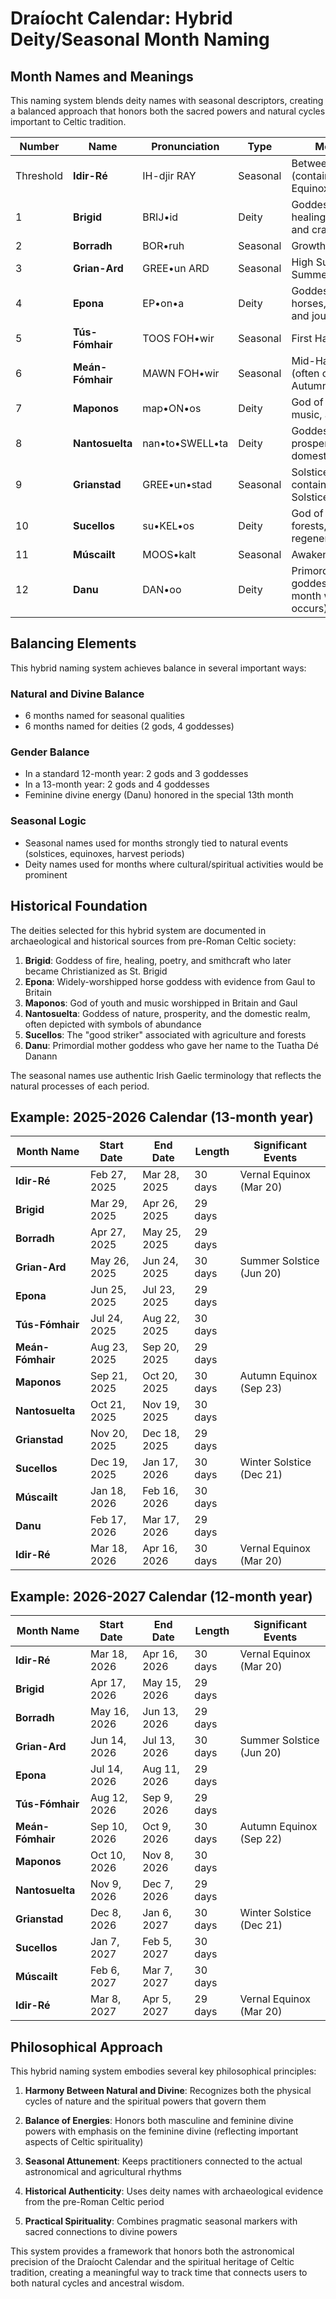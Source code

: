 # Draíocht Calendar: Hybrid Deity/Seasonal Month Naming

## Month Names and Meanings

This naming system blends deity names with seasonal descriptors, creating a balanced approach that honors both the sacred powers and natural cycles important to Celtic tradition.

| Number | Name | Pronunciation | Type | Meaning |
|--------|------|---------|------|---------|
| Threshold | **Idir-Ré** | IH-djir RAY | Seasonal | Between-Time (contains Spring Equinox) |
| 1 | **Brigid** | BRIJ•id | Deity | Goddess of fire, healing, poetry, and crafts |
| 2 | **Borradh** | BOR•ruh | Seasonal | Growth/Flourishing |
| 3 | **Grian-Ard** | GREE•un ARD | Seasonal | High Sun (contains Summer Solstice) |
| 4 | **Epona** | EP•on•a | Deity | Goddess of horses, fertility, and journeys |
| 5 | **Tús-Fómhair** | TOOS FOH•wir | Seasonal | First Harvest |
| 6 | **Meán-Fómhair** | MAWN FOH•wir | Seasonal | Mid-Harvest (often contains Autumn Equinox) |
| 7 | **Maponos** | map•ON•os | Deity | God of youth, music, and poetry |
| 8 | **Nantosuelta** | nan•to•SWELL•ta | Deity | Goddess of nature, prosperity, and domesticity |
| 9 | **Grianstad** | GREE•un•stad | Seasonal | Solstice (often contains Winter Solstice) |
| 10 | **Sucellos** | su•KEL•os | Deity | God of agriculture, forests, and regeneration |
| 11 | **Múscailt** | MOOS•kalt | Seasonal | Awakening/Stirring |
| 12 | **Danu** | DAN•oo | Deity | Primordial mother goddess (13th month when it occurs) |

## Balancing Elements

This hybrid naming system achieves balance in several important ways:

### Natural and Divine Balance
- 6 months named for seasonal qualities
- 6 months named for deities (2 gods, 4 goddesses)

### Gender Balance
- In a standard 12-month year: 2 gods and 3 goddesses
- In a 13-month year: 2 gods and 4 goddesses
- Feminine divine energy (Danu) honored in the special 13th month

### Seasonal Logic
- Seasonal names used for months strongly tied to natural events (solstices, equinoxes, harvest periods)
- Deity names used for months where cultural/spiritual activities would be prominent

## Historical Foundation

The deities selected for this hybrid system are documented in archaeological and historical sources from pre-Roman Celtic society:

1. **Brigid**: Goddess of fire, healing, poetry, and smithcraft who later became Christianized as St. Brigid
2. **Epona**: Widely-worshipped horse goddess with evidence from Gaul to Britain
3. **Maponos**: God of youth and music worshipped in Britain and Gaul
4. **Nantosuelta**: Goddess of nature, prosperity, and the domestic realm, often depicted with symbols of abundance
5. **Sucellos**: The "good striker" associated with agriculture and forests
6. **Danu**: Primordial mother goddess who gave her name to the Tuatha Dé Danann

The seasonal names use authentic Irish Gaelic terminology that reflects the natural processes of each period.

## Example: 2025-2026 Calendar (13-month year)

| Month Name | Start Date | End Date | Length | Significant Events |
|------------|------------|----------|--------|-------------------|
| **Idir-Ré** | Feb 27, 2025 | Mar 28, 2025 | 30 days | Vernal Equinox (Mar 20) |
| **Brigid** | Mar 29, 2025 | Apr 26, 2025 | 29 days | |
| **Borradh** | Apr 27, 2025 | May 25, 2025 | 29 days | |
| **Grian-Ard** | May 26, 2025 | Jun 24, 2025 | 30 days | Summer Solstice (Jun 20) |
| **Epona** | Jun 25, 2025 | Jul 23, 2025 | 29 days | |
| **Tús-Fómhair** | Jul 24, 2025 | Aug 22, 2025 | 30 days | |
| **Meán-Fómhair** | Aug 23, 2025 | Sep 20, 2025 | 29 days | |
| **Maponos** | Sep 21, 2025 | Oct 20, 2025 | 30 days | Autumn Equinox (Sep 23) |
| **Nantosuelta** | Oct 21, 2025 | Nov 19, 2025 | 30 days | |
| **Grianstad** | Nov 20, 2025 | Dec 18, 2025 | 29 days | |
| **Sucellos** | Dec 19, 2025 | Jan 17, 2026 | 30 days | Winter Solstice (Dec 21) |
| **Múscailt** | Jan 18, 2026 | Feb 16, 2026 | 30 days | |
| **Danu** | Feb 17, 2026 | Mar 17, 2026 | 29 days | |
| **Idir-Ré** | Mar 18, 2026 | Apr 16, 2026 | 30 days | Vernal Equinox (Mar 20) |

## Example: 2026-2027 Calendar (12-month year)

| Month Name | Start Date | End Date | Length | Significant Events |
|------------|------------|----------|--------|-------------------|
| **Idir-Ré** | Mar 18, 2026 | Apr 16, 2026 | 30 days | Vernal Equinox (Mar 20) |
| **Brigid** | Apr 17, 2026 | May 15, 2026 | 29 days | |
| **Borradh** | May 16, 2026 | Jun 13, 2026 | 29 days | |
| **Grian-Ard** | Jun 14, 2026 | Jul 13, 2026 | 30 days | Summer Solstice (Jun 20) |
| **Epona** | Jul 14, 2026 | Aug 11, 2026 | 29 days | |
| **Tús-Fómhair** | Aug 12, 2026 | Sep 9, 2026 | 29 days | |
| **Meán-Fómhair** | Sep 10, 2026 | Oct 9, 2026 | 30 days | Autumn Equinox (Sep 22) |
| **Maponos** | Oct 10, 2026 | Nov 8, 2026 | 30 days | |
| **Nantosuelta** | Nov 9, 2026 | Dec 7, 2026 | 29 days | |
| **Grianstad** | Dec 8, 2026 | Jan 6, 2027 | 30 days | Winter Solstice (Dec 21) |
| **Sucellos** | Jan 7, 2027 | Feb 5, 2027 | 30 days | |
| **Múscailt** | Feb 6, 2027 | Mar 7, 2027 | 30 days | |
| **Idir-Ré** | Mar 8, 2027 | Apr 5, 2027 | 29 days | Vernal Equinox (Mar 20) |

## Philosophical Approach

This hybrid naming system embodies several key philosophical principles:

1. **Harmony Between Natural and Divine**: Recognizes both the physical cycles of nature and the spiritual powers that govern them

2. **Balance of Energies**: Honors both masculine and feminine divine powers with emphasis on the feminine divine (reflecting important aspects of Celtic spirituality)

3. **Seasonal Attunement**: Keeps practitioners connected to the actual astronomical and agricultural rhythms

4. **Historical Authenticity**: Uses deity names with archaeological evidence from the pre-Roman Celtic period

5. **Practical Spirituality**: Combines pragmatic seasonal markers with sacred connections to divine powers

This system provides a framework that honors both the astronomical precision of the Draíocht Calendar and the spiritual heritage of Celtic tradition, creating a meaningful way to track time that connects users to both natural cycles and ancestral wisdom.
